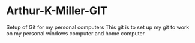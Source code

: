 # Arthur-K-Miller-GIT
Setup of Git for my personal computers
This git is to set up my git to work on my personal windows computer and home computer
